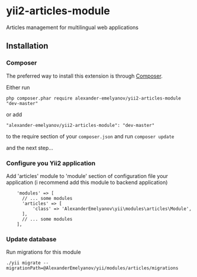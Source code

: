 yii2-articles-module
====================

Articles management for multilingual web applications

## Installation

### Composer

The preferred way to install this extension is through [Composer](http://getcomposer.org/).

Either run

```
php composer.phar require alexander-emelyanov/yii2-articles-module "dev-master"
```

or add

```
"alexander-emelyanov/yii2-articles-module": "dev-master"
```

to the require section of your ```composer.json``` and run ```composer update```

and the next step...

### Configure you Yii2 application

Add 'articles' module to 'module' section of configuration file your application (i recommend add this module to backend application)

```
    'modules' => [
      // ... some modules
      'articles' => [
          'class' => 'AlexanderEmelyanov\yii\modules\articles\Module',
      ],
      // ... some modules
    ],
```

### Update database

Run migrations for this module

```
./yii migrate --migrationPath=@AlexanderEmelyanov/yii/modules/articles/migrations
```
